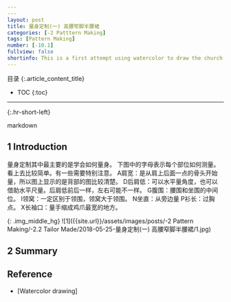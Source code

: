 ```yaml
---
---
layout: post
title: 量身定制(一) 高腰窄脚半腰裙 
categories: [-2 Patttern Making]
tags: [Pattern Making]
number: [-10.1]
fullview: false
shortinfo: This is a first attempt using watercolor to draw the church in TST Hong Kong. The reason to choose this church is to learn the 3D perspective of architecture.
---
```

目录
{:.article_content_title}

* TOC
{:toc}

---
{:.hr-short-left}

markdown

## 1 Introduction
量身定制其中最主要的是学会如何量身。
下图中的字母表示每个部位如何测量。看上去比较简单。有一些需要特别注意。
A肩宽：是从肩上后面一点的骨头开始量，所以图上显示的是背部的图比较清楚。
D后肩低：可以水平量角度，也可以借助水平尺量。后肩低前后一样，左右可能不一样。
G腹围：腰围和坐围的中间位。
I领窝：一定区别于领围，领窝大于领围。
N坐直：从旁边量
P衫长：过胸点。
X长袖口：量手缩成鸡爪最宽的地方。



{: .img_middle_hg}
![1]({{site.url}}/assets/images/posts/-2 Pattern Making/-2.2 Tailor Made/2018-05-25-量身定制(一) 高腰窄脚半腰裙/1.jpg)



## 2 Summary



## Reference

- [Watercolor drawing]





